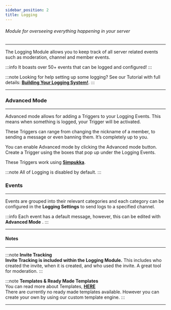 ```yaml
---
sidebar_position: 2
title: Logging
---
```

###### Module for overseeing everything happening in your server
***
The Logging Module allows you to keep track of all server related events such as moderation, channel and member events.

:::info
It boasts over 50+ events that can be logged and configured!
:::

:::note
Looking for help setting up some logging? See our Tutorial with full details: **[Building Your Logging System!](/guides/logging-guide)**.
:::

***
### Advanced Mode
***
Advanced mode allows for adding a Triggers to your Logging Events. This means when something is logged, your Trigger will be activated.

These Triggers can range from changing the nickname of a member, to sending a message or even banning them. It’s completely up to you.

You can enable Advanced mode by clicking the Advanced mode button. Create a Trigger using the boxes that pop up under the Logging Events.

These Triggers work using [**Simpukka**](/simpukka).

:::note
All of Logging is disabled by default.
:::

### Events
***
Events are grouped into their relevant categories and each category can be configured in the **Logging Settings** to send logs to a specified channel.

:::info
Each event has a default message, however, this can be edited with **Advanced Mode** .
:::

***
#### Notes
---

:::note
**Invite Tracking**  
**Invite Tracking is included within the Logging Module.** This includes who created the invite, when it is created, and who used the invite. A great tool for moderation.
:::

:::note
**Templates & Ready Made Templates**  
You can read more about Templates, [**HERE**](/simpukka)  
There are currently no ready made templates available. However you can create your own by using our custom template engine.
:::

***
